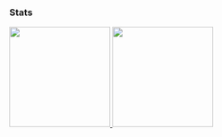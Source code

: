 ### Stats
<div>
<a href="https://github.com/matheusfreitasmv">
<img loading="lazy" height="180em" src="https://github-readme-stats.vercel.app/api/top-langs/?username=matheusfreitasmvv&layout=compact&langs_count=7&theme=dracula"/>
<img loading="lazy" height="180em" src="https://github-readme-stats.vercel.app/api?username=matheusfreitasmv&show_icons=true&theme=dracula&include_all_commits=true&count_private=true"/>
</div>
